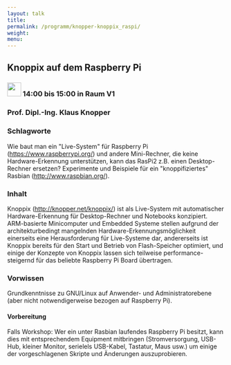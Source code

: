 ```yaml
---
layout: talk
title:
permalink: /programm/knopper-knoppix_raspi/
weight: 
menu:
---
```

## Knoppix&nbsp;auf&nbsp;dem&nbsp;Raspberry&nbsp;Pi

### <img height = "32" src="../../images/talk.svg"> 14:00 bis 15:00 in Raum V1

### Prof.&nbsp;Dipl.-Ing.&nbsp;Klaus&nbsp;Knopper

### Schlagworte

Wie baut man ein "Live-System" für Raspberry Pi
(https://www.raspberrypi.org/) und andere Mini-Rechner, die keine
Hardware-Erkennung unterstützen, kann das RasPi2 z.B. einen
Desktop-Rechner ersetzen?  Experimente und Beispiele für ein
"knoppifiziertes" Rasbian (http://www.raspbian.org/).

### Inhalt

Knoppix (http://knopper.net/knoppix/) ist als Live-System mit
automatischer Hardware-Erkennung für Desktop-Rechner und Notebooks
konzipiert. ARM-basierte Minicomputer und Embedded Systeme stellen
aufgrund der architekturbedingt mangelnden
Hardware-Erkennungsmöglichkeit einerseits eine Herausforderung für
Live-Systeme dar, andererseits ist Knoppix bereits für den Start und
Betrieb von Flash-Speicher optimiert, und einige der Konzepte von
Knoppix lassen sich teilweise performance-steigernd für das beliebte
Raspberry Pi Board übertragen.

### Vorwissen

Grundkenntnisse zu GNU/Linux auf Anwender- und Administratorebene (aber
nicht notwendigerweise bezogen auf Raspberry Pi).

#### Vorbereitung

Falls Workshop: Wer ein unter Rasbian laufendes Raspberry Pi besitzt,
kann dies mit entsprechendem Equipment mitbringen (Stromversorgung,
USB-Hub, kleiner Monitor, serielels USB-Kabel, Tastatur, Maus usw.) um
einige der vorgeschlagenen Skripte und Änderungen auszuprobieren.

